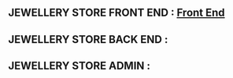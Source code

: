 ## JEWELLERY STORE FRONT END : [Front End](https://github.com/rutujapatil024/JEWELLERY_STORE_FRONTEND)
## JEWELLERY STORE BACK END  :
## JEWELLERY STORE ADMIN :
